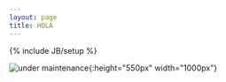 ```yaml
---
layout: page
title: HOLA
---
```

{% include JB/setup %}


![under maintenance]({{http://aakash01.github.io}}/assets/images/under_maintenance.jpg ){:height="550px" width="1000px"}
